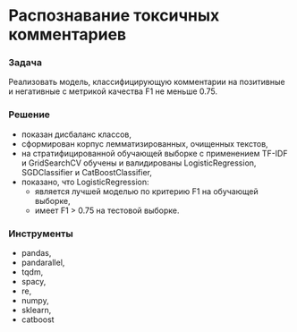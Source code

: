 # Распознавание токсичных комментариев

### Задача
Реализовать модель, классифицирующую комментарии на позитивные и негативные с метрикой качества F1 не меньше 0.75.

### Решение
- показан дисбаланс классов, 
- сформирован корпус лемматизированных, очищенных текстов, 
- на стратифицированной обучающей выборке с применением TF-IDF и GridSearchCV обучены и валидированы LogisticRegression,  SGDClassifier и CatBoostClassifier,
-  показано, что LogisticRegression: 
	- является лучшей моделью по критерию F1 на обучающей выборке,
	- имеет F1 > 0.75 на тестовой выборке.

### Инструменты
- pandas,
- pandarallel, 
- tqdm,
- spacy, 
- re, 
- numpy, 
- sklearn, 
- catboost
